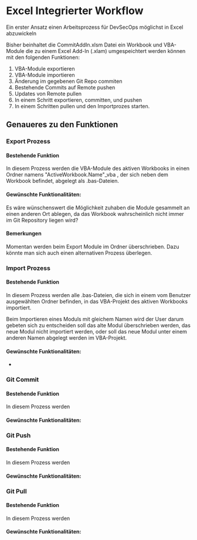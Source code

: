 # Excel Integrierter Workflow
Ein erster Ansatz einen Arbeitsprozess für DevSecOps möglichst in Excel abzuwickeln

Bisher beinhaltet die CommitAddIn.xlsm Datei ein Workbook und VBA-Module die zu einem Excel Add-In (.xlam) umgespeichtert werden können mit den folgenden Funktionen:

1. VBA-Module exportieren
2. VBA-Module importieren
3. Änderung im gegebenen Git Repo commiten
4. Bestehende Commits auf Remote pushen
5. Updates von Remote pullen
6. In einem Schritt exportieren, committen, und pushen
7. In einem Schritten pullen und den Importprozes starten.



## Genaueres zu den Funktionen

### Export Prozess

#### Bestehende Funktion

In diesem Prozess werden die VBA-Module des aktiven Workbooks in einen Ordner namens "ActiveWorkbook.Name"_vba , der sich neben dem Workbook befindet, abgelegt als .bas-Dateien.

#### Gewünschte Funktionalitäten:

Es wäre wünschenswert die Möglichkeit zuhaben die Module gesammelt an einen anderen Ort ablegen, da das Workbook wahrscheinlich nicht immer im Git Repository liegen wird?

#### Bemerkungen

Momentan werden beim Export Module im Ordner überschrieben. Dazu könnte man sich auch einen alternativen Prozess überlegen.

### Import Prozess

#### Bestehende Funktion

In diesem Prozess werden alle .bas-Dateien, die sich in einem vom Benutzer ausgewählten Ordner befinden, in das VBA-Projekt des aktiven Workbooks importiert.

Beim Importieren eines Moduls mit gleichem Namen wird der User darum gebeten sich zu entscheiden soll das alte Modul überschrieben werden, das neue Modul nicht importiert werden, oder soll das neue Modul unter einem anderen Namen abgelegt werden im VBA-Projekt.

#### Gewünschte Funktionalitäten:

-

### Git Commit

#### Bestehende Funktion
In diesem Prozess werden 

#### Gewünschte Funktionalitäten:

### Git Push

#### Bestehende Funktion
In diesem Prozess werden

#### Gewünschte Funktionalitäten:

### Git Pull

#### Bestehende Funktion
In diesem Prozess werden

#### Gewünschte Funktionalitäten:
